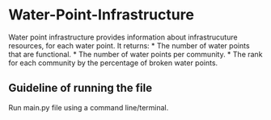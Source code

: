 # Water-Point-Infrastructure

Water point infrastructure provides information about infrastrucuture resources,
for each water point.
It returns:
    * The number of water points that are functional.
    * The number of water points per community.
    * The rank for each community by the percentage of broken water points.

## Guideline of running the file

Run main.py file using a command line/terminal. 